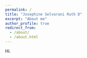 ```yaml
---
permalink: /
title: "Josephine Selvarani Ruth D"
excerpt: "About me"
author_profile: true
redirect_from: 
  - /about/
  - /about.html
---
```

Hi.
